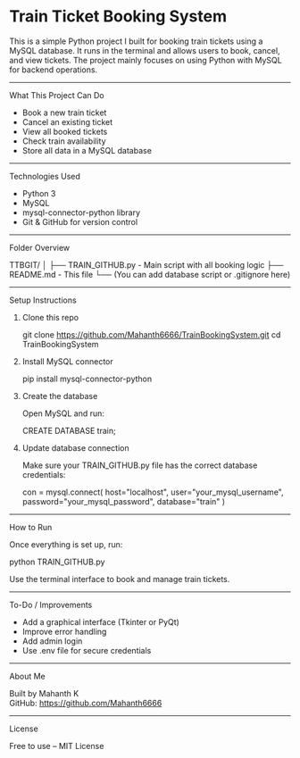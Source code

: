 # Train Ticket Booking System

This is a simple Python project I built for booking train tickets using a MySQL database. It runs in the terminal and allows users to book, cancel, and view tickets. The project mainly focuses on using Python with MySQL for backend operations.

---

What This Project Can Do

- Book a new train ticket
- Cancel an existing ticket
- View all booked tickets
- Check train availability
- Store all data in a MySQL database

---

Technologies Used

- Python 3
- MySQL
- mysql-connector-python library
- Git & GitHub for version control

---

Folder Overview

TTBGIT/
│
├── TRAIN_GITHUB.py      - Main script with all booking logic
├── README.md            - This file
└── (You can add database script or .gitignore here)

---

Setup Instructions

1. Clone this repo

   git clone https://github.com/Mahanth6666/TrainBookingSystem.git
   cd TrainBookingSystem

2. Install MySQL connector

   pip install mysql-connector-python

3. Create the database

   Open MySQL and run:

   CREATE DATABASE train;

4. Update database connection

   Make sure your TRAIN_GITHUB.py file has the correct database credentials:

   con = mysql.connect(
       host="localhost",
       user="your_mysql_username",
       password="your_mysql_password",
       database="train"
   )

---

How to Run

Once everything is set up, run:

   python TRAIN_GITHUB.py

Use the terminal interface to book and manage train tickets.

---

To-Do / Improvements

- Add a graphical interface (Tkinter or PyQt)
- Improve error handling
- Add admin login
- Use .env file for secure credentials

---

About Me

Built by Mahanth K  
GitHub: https://github.com/Mahanth6666

---

License

Free to use – MIT License
